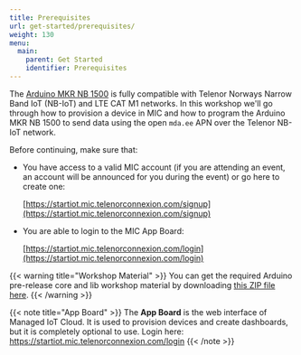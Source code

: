 ```yaml
---
title: Prerequisites
url: get-started/prerequisites/
weight: 130
menu:
  main:
    parent: Get Started
    identifier: Prerequisites
---
```


The [Arduino MKR NB 1500](https://store.arduino.cc/arduino-mkr-nb-1500) is fully compatible with Telenor Norways Narrow Band IoT (NB-IoT) and LTE CAT M1 networks. In this workshop we'll go through how to provision a device in MIC and how to program the Arduino MKR NB 1500 to send data using the open `mda.ee` APN over the Telenor NB-IoT network.

Before continuing, make sure that:

* You have access to a valid MIC account (if you are attending an event, an account will be announced for you during the event) or go here to create one: 

  [https://startiot.mic.telenorconnexion.com/signup](https://startiot.mic.telenorconnexion.com/signup)

* You are able to login to the MIC App Board:

  [https://startiot.mic.telenorconnexion.com/login](https://startiot.mic.telenorconnexion.com/login)

{{< warning title="Workshop Material" >}}
You can get the required Arduino pre-release core and lib workshop material by downloading [this ZIP file here](https://www.dropbox.com/s/3n3guxveekf50ia/MKRNB1500-prerelase-20181024.zip?dl=0).
{{< /warning >}}

{{< note title="App Board" >}}
The **App Board** is the web interface of Managed IoT Cloud. It is used to provision devices and create dashboards, but it is completely optional to use. Login here: https://startiot.mic.telenorconnexion.com/login
{{< /note >}}